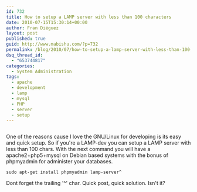 ```yaml
---
id: 732
title: How to setup a LAMP server with less than 100 characters
date: 2010-07-15T15:30:14+00:00
author: Fran Diéguez
layout: post
published: true
guid: http://www.mabishu.com/?p=732
permalink: /blog/2010/07/how-to-setup-a-lamp-server-with-less-than-100-characters/
dsq_thread_id:
  - "653744817"
categories:
  - System Administration
tags:
  - apache
  - development
  - lamp
  - mysql
  - PHP
  - server
  - setup
---
```

<div class="alignright">
<img title="lamp" alt="" src="/assets/lamp.png" />
</div>

One of the reasons cause I love the GNU/Linux for developing is its easy
and quick setup. So if you're a LAMP-dev you can setup a LAMP server
with less than 100 chars. With the next command you will have a
apache2+php5+mysql on Debian based systems with the bonus of phpmyadmin
for administer your databases.

```
sudo apt-get install phpmyadmin lamp-server^
```

Dont forget the trailing '^' char. Quick post, quick solution. Isn't it?
